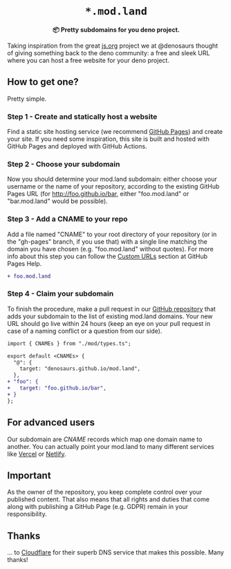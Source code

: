 <div align="center">
  <h1><code>*.mod.land</code></h1>
  <p>
    <strong>📦 Pretty subdomains for you deno project.</strong>
  </p>
</div>

Taking inspiration from the great [js.org][js-org] project we at
@denosaurs thought of giving something back to the deno community: a free and
sleek URL where you can host a free website for your deno project.

## How to get one?

Pretty simple.

### Step 1 - Create and statically host a website

Find a static site hosting service (we recommend
[GitHub Pages][gh-pages]) and create your site.
If you need some inspiration, this site is built and hosted with GitHub Pages
and deployed with GitHub Actions.

### Step 2 - Choose your subdomain

Now you should determine your mod.land subdomain: either choose your username
or the name of your repository, according to the existing GitHub Pages URL
(for http://foo.github.io/bar, either "foo.mod.land" or "bar.mod.land" would
be possible).

### Step 3 - Add a CNAME to your repo

Add a file named "CNAME" to your root directory of your repository (or in the
"gh-pages" branch, if you use that) with a single line matching the domain you
have chosen (e.g. "foo.mod.land" without quotes). For more info about this step
you can follow the [Custom URLs](gh-custom-urls) section at GitHub Pages Help.

```diff
+ foo.mod.land
```

### Step 4 - Claim your subdomain

To finish the procedure, make a pull request in our [GitHub repository][repo]
that adds your subdomain to the list of existing mod.land domains. Your
new URL should go live within 24 hours (keep an eye on your pull request in
case of a naming conflict or a question from our side).

```diff
import { CNAMEs } from "./mod/types.ts";

export default <CNAMEs> {
  "@": {
    target: "denosaurs.github.io/mod.land",
  },
+ "foo": {
+   target: "foo.github.io/bar",
+ }
};
```

## For advanced users

Our subdomain are _CNAME_ records which map one domain name to another. You can
actually point your mod.land to many different services like [Vercel][vercel]
or [Netlify][netlify].

## Important

As the owner of the repository, you keep complete control over your published
content. That also means that all rights and duties that come along with
publishing a GitHub Page (e.g. GDPR) remain in your responsibility.

## Thanks

... to [Cloudflare][cloudflare] for their superb DNS service that makes this
possible. Many thanks!

[js-org]: https://js.org
[gh-pages]: https://help.github.com/pages/
[gh-custom-urls]: https://docs.github.com/en/github/working-with-github-pages/configuring-a-custom-domain-for-your-github-pages-site
[repo]: https://github.com/denosaurs/mod.land
[vercel]: https://vercel.com
[netlify]: https://netlify.com
[cloudflare]: https://www.cloudflare.com
